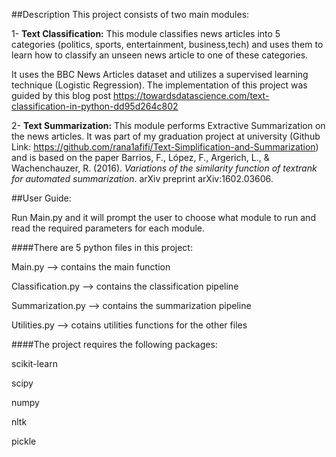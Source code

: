 ##Description
This project consists of two main modules:

1- **Text Classification:** This module classifies news articles into 5 categories (politics, sports, entertainment, business,tech) and uses them to learn how to classify an unseen news article to one of these categories. 

It uses the BBC News Articles dataset and utilizes a supervised learning technique (Logistic Regression). The implementation of this project was guided by this blog post https://towardsdatascience.com/text-classification-in-python-dd95d264c802


2- **Text Summarization:**  This module performs Extractive Summarization on the news articles. It was part of my graduation project at university (Github Link: https://github.com/rana1afifi/Text-Simplification-and-Summarization) and is based on the paper Barrios, F., López, F., Argerich, L., & Wachenchauzer, R. (2016). *Variations of the similarity function of textrank for automated summarization*. arXiv preprint arXiv:1602.03606.

##User Guide: 

Run Main.py and it will prompt the user to choose what module to run and read the required parameters for each module. 


####There are 5 python files in this project: 

Main.py --> contains the main function

Classification.py --> contains the classification pipeline 

Summarization.py --> contains the summarization pipeline

Utilities.py --> cotains utilities functions for the other files 


####The project requires the following packages: 

scikit-learn

scipy

numpy 

nltk

pickle

